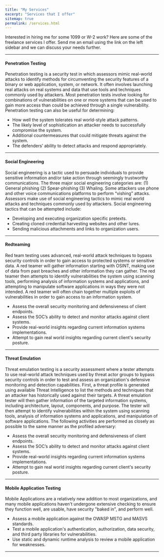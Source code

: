 ```yaml
---
title: "My Services"
excerpt: "Services that I offer"
sitemap: true
permalink: /services.html
---
```


Interested in hiring me for some 1099 or W-2 work? Here are some of the freelance services I offer. Send me an email using the link on the left sidebar and we can discuss your needs further.

------

#### Penetration Testing

Penetration testing is a security test in which assessors mimic real-world attacks to identify methods for circumventing the security features of a binary or web application, system, or network. It often involves launching real attacks on real systems and data that use tools and techniques commonly used by attackers. Most penetration tests involve looking for combinations of vulnerabilities on one or more systems that can be used to gain more access than could be achieved through a single vulnerability. Penetration testing can also be useful for determining: 

* How well the system tolerates real world-style attack patterns.
* The likely level of sophistication an attacker needs to successfully compromise the system.
* Additional countermeasures that could mitigate threats against the system.
* The defenders’ ability to detect attacks and respond appropriately.

------

#### Social Engineering

Social engineering is a tactic used to persuade individuals to provide sensitive information and/or take action through seemingly trustworthy communications. The three major social engineering categories are: (1) General phishing (2) Spear-phishing (3) Whaling. Some attackers use phone and other voice communications platforms to perform “vishing” attacks. Assessors make use of social engineering tactics to mimic real world attacks and techniques commonly used by attackers. Social engineering tactics that can be attempted include:

* Developing and executing organization specific pretexts.
* Creating cloned credential harvesting websites and other lures.
* Sending malicious attachments and links to organization users.

------

#### Redteaming

Red team testing uses advanced, real-world attack techniques to bypass security controls in order to gain access to protected systems or sensitive data.  A red teamer will gather information starting with OSINT, making use of data from past breaches and other information they can gather. The red teamer then attempts to identify vulnerabilities the system using scanning tools, performing analysis of information systems and applications, and attempting to manipulate software applications in ways they were not intended. A red teamer will often chain together multiple exploits of vulnerabilities in order to gain access to an information system.

* Assess the overall security monitoring and defensiveness of client endpoints.
* Assess the SOC’s ability to detect and monitor attacks against client systems.
* Provide real-world insights regarding current information systems implementations.
* Attempt to gain real world insights regarding current client's security posture.

------

#### Threat Emulation

Threat emulation testing is a security assessment where a tester attempts to use real-world attack techniques used by threat actor groups to bypass security controls in order to test and assess an organization's defensive monitoring and detection capabilities. First, a threat profile is generated using available Threat Intelligence to list the methods and techniques that an attacker has historically used against their targets. A threat emulation tester will then gather information of the targeted information systems, including architecture, layout, components, and purpose. The tester will then attempt to identify vulnerabilities within the system using scanning tools, analysis of information systems and applications, and manipulation of software applications. The following activities are performed as closely as possible to the same manner as the profiled adversary:

* Assess the overall security monitoring and defensiveness of client endpoints.
* Assess the SOC’s ability to detect and monitor attacks against client systems.
* Provide real-world insights regarding current information systems implementations.
* Attempt to gain real world insights regarding current client's security posture.

------

#### Mobile Application Testing

Mobile Applications are a relatively new addition to most organizations, and many mobile applications haven't undergone extensive checking to ensure they function well, are usable, have security "baked in", and perform well.

* Assess a mobile application against the OWASP MSTG and MASVS standards.
* Test a mobile application's authentication, authorization, data security, and third party libraries for vulnerabilities.
* Use static and dynamic runtime analysis to review a mobile application for weaknesses.

------